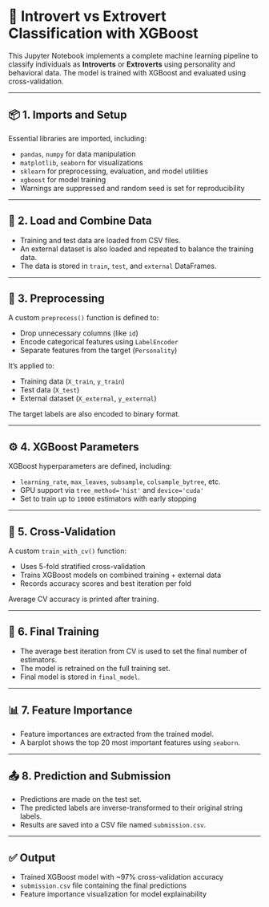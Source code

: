 # 🧠 Introvert vs Extrovert Classification with XGBoost

This Jupyter Notebook implements a complete machine learning pipeline to classify individuals as **Introverts** or **Extroverts** using personality and behavioral data. The model is trained with XGBoost and evaluated using cross-validation.

---

## 📦 1. Imports and Setup

Essential libraries are imported, including:

- `pandas`, `numpy` for data manipulation
- `matplotlib`, `seaborn` for visualizations
- `sklearn` for preprocessing, evaluation, and model utilities
- `xgboost` for model training
- Warnings are suppressed and random seed is set for reproducibility

---

## 📂 2. Load and Combine Data

- Training and test data are loaded from CSV files.
- An external dataset is also loaded and repeated to balance the training data.
- The data is stored in `train`, `test`, and `external` DataFrames.

---

## 🧹 3. Preprocessing

A custom `preprocess()` function is defined to:

- Drop unnecessary columns (like `id`)
- Encode categorical features using `LabelEncoder`
- Separate features from the target (`Personality`)

It’s applied to:
- Training data (`X_train`, `y_train`)
- Test data (`X_test`)
- External dataset (`X_external`, `y_external`)

The target labels are also encoded to binary format.

---

## ⚙️ 4. XGBoost Parameters

XGBoost hyperparameters are defined, including:

- `learning_rate`, `max_leaves`, `subsample`, `colsample_bytree`, etc.
- GPU support via `tree_method='hist'` and `device='cuda'`
- Set to train up to `10000` estimators with early stopping

---

## 🔁 5. Cross-Validation

A custom `train_with_cv()` function:

- Uses 5-fold stratified cross-validation
- Trains XGBoost models on combined training + external data
- Records accuracy scores and best iteration per fold

Average CV accuracy is printed after training.

---

## 🧠 6. Final Training

- The average best iteration from CV is used to set the final number of estimators.
- The model is retrained on the full training set.
- Final model is stored in `final_model`.

---

## 📊 7. Feature Importance

- Feature importances are extracted from the trained model.
- A barplot shows the top 20 most important features using `seaborn`.

---

## 📤 8. Prediction and Submission

- Predictions are made on the test set.
- The predicted labels are inverse-transformed to their original string labels.
- Results are saved into a CSV file named `submission.csv`.

---

## ✅ Output

- Trained XGBoost model with ~97% cross-validation accuracy
- `submission.csv` file containing the final predictions
- Feature importance visualization for model explainability
